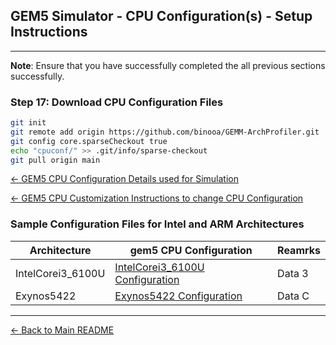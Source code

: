 ## GEM5 Simulator - CPU Configuration(s) - Setup Instructions

---

**Note**: Ensure that you have successfully completed the all previous sections successfully.


### Step 17: Download CPU Configuration Files
```bash
git init
git remote add origin https://github.com/binooa/GEMM-ArchProfiler.git
git config core.sparseCheckout true
echo "cpuconf/" >> .git/info/sparse-checkout
git pull origin main
```
[← GEM5 CPU Configuration Details used for Simulation](gem5cpuconf.md)

[← GEM5 CPU Customization Instructions to change CPU Configuration](gem5cpugeneric.md)

### Sample Configuration Files for Intel and ARM Architectures

| Architecture | gem5 CPU Configuration | Reamrks |
|----------|----------|----------|
| IntelCorei3_6100U   | [IntelCorei3_6100U Configuration](https://github.com/binooa/GEMM-ArchProfiler/blob/main/cpuconf/IntelCorei3_6100U.py)   | Data 3   |
| Exynos5422   | [Exynos5422 Configuration](https://github.com/binooa/GEMM-ArchProfiler/blob/main/cpuconf/exynos5422.py)   | Data C   |



---

[← Back to Main README](../README.md)